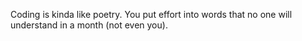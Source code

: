 Coding is kinda like poetry. You put effort into words that no one will understand in a month (not even you).
<!---

ThePoetWasTaken/ThePoetWasTaken is a ✨ special ✨ repository because its `README.md` (this file) appears on your GitHub profile.
You can click the Preview link to take a look at your changes.
--->
